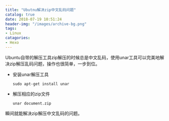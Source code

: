 ```yaml
---
title: "Ubutnu解决zip中文乱码问题"
catalog: true
date: 2018-07-19 10:51:24
header-img: "/images/archive-bg.png"
tags:
- Linux
catagories:
- Hexo
---
```


Ubuntu自带的解压工具zip解压的时候总是中文乱码，使用unar工具可以完美地解决zip解压乱码问题，操作也很简单，一步到位。

- 安装unar解压工具

  ```-
  sudo apt-get install unar
  ```

- 解压相应的zip文件

  ```
  unar document.zip
  ```

瞬间就能解决zip解压中文乱码的问题。